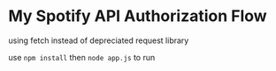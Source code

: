 # My Spotify API Authorization Flow
using fetch instead of depreciated request library

use ```npm install``` then ```node app.js``` to run
